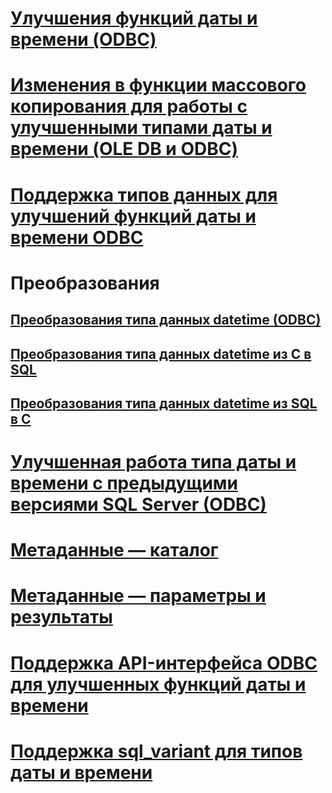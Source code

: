 # [Улучшения функций даты и времени (ODBC)](date-and-time-improvements-odbc.md)

# [Изменения в функции массового копирования для работы с улучшенными типами даты и времени (OLE DB и ODBC)](bulk-copy-changes-for-enhanced-date-and-time-types-ole-db-and-odbc.md)
# [Поддержка типов данных для улучшений функций даты и времени ODBC](data-type-support-for-odbc-date-and-time-improvements.md)

# Преобразования
## [Преобразования типа данных datetime (ODBC)](datetime-data-type-conversions-odbc.md)
## [Преобразования типа данных datetime из C в SQL](datetime-data-type-conversions-from-c-to-sql.md)
## [Преобразования типа данных datetime из SQL в C](datetime-data-type-conversions-from-sql-to-c.md)

# [Улучшенная работа типа даты и времени с предыдущими версиями SQL Server (ODBC)](enhanced-date-and-time-type-behavior-with-previous-sql-server-versions-odbc.md)
# [Метаданные — каталог](metadata-catalog.md)
# [Метаданные — параметры и результаты](metadata-parameter-and-result.md)
# [Поддержка API-интерфейса ODBC для улучшенных функций даты и времени](odbc-api-support-for-enhanced-date-and-time-features.md)
# [Поддержка sql_variant для типов даты и времени](sql-variant-support-for-date-and-time-types.md)
